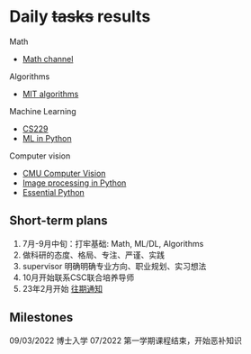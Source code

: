 # Daily <s>tasks</s> results
Math
- [Math channel](https://www.youtube.com/user/mathematicalmonk/playlists)

Algorithms
- [MIT algorithms](https://ocw.mit.edu/courses/6-006-introduction-to-algorithms-fall-2011/)

Machine Learning
- [CS229](https://cs229.stanford.edu/syllabus-fall2021.html)
- [ML in Python](https://www.youtube.com/playlist?list=PLZsOBAyNTZwaQB9nUTYUYNhz7b22bAJYY)

Computer vision
- [CMU Computer Vision](http://16385.courses.cs.cmu.edu/spring2022/home)
- [Image processing in Python](https://www.youtube.com/playlist?list=PLZsOBAyNTZwYx-7GylDo3LSYpSompzsqW&ab_channel=DigitalSreeni)
- [Essential Python](https://www.programming-books.io/essential/python/)  

## Short-term plans
1. 7月-9月中旬：打牢基础: Math, ML/DL, Algorithms
2. 做科研的态度、格局、专注、严谨、实践
3. supervisor 明确明确专业方向、职业规划、实习想法
4. 10月开始联系CSC联合培养导师
5. 23年2月开始 [往期通知](https://seugs.seu.edu.cn/2022/0221/c28944a399225/page.htm)

## Milestones
09/03/2022 博士入学
07/2022  第一学期课程结束，开始恶补知识